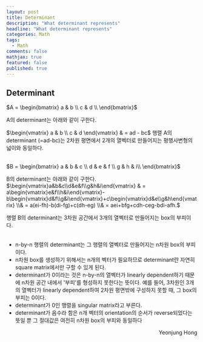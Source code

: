 ```yaml
---
layout: post
title: Determinant
description: "What determinant represents"
headline: "What determinant represents"
categories: Math
tags: 
  - Math
comments: false
mathjax: true
featured: false
published: true
---
```

## Determinant

$A = \begin{bmatrix} a & b \\ c & d \\
\end{bmatrix}$

A의 determinant는 아래와 같이 구한다.

$\begin{vmatrix} a & b \\ c & d \end{vmatrix} & = ad - bc$
행렬 A의 determinant (=ad-bc)는 2차원 평면에서 2개의 열벡터로 만들어지는 평행사변형의 넓이와 동일하다. <br><br>

$B = \begin{bmatrix} a & b & c \\ d & e & f \\ g & h & i\\
\end{bmatrix}$

B의 determinant는 아래와 같이 구한다. <br>
$\begin{vmatrix}a&b&c\\d&e&f\\g&h&i\end{vmatrix} & = a\begin{vmatrix}e&f\\h&i\end{vmatrix}-b\begin{vmatrix}d&f\\g&i\end{vmatrix}+c\begin{vmatrix}d&e\\g&h\end{vmatrix} \\& = a(ei-fh)-b(di-fg)+c(dh-eg) \\& = aei+bfg+cdh-ceg-bdi-afh.$

행렬 B의 determinant는 3차원 공간에서 3개의 열벡터로 만들어지는 box의 부피이다.  <br><br>

- n-by-n 행렬의 determinant는 그 행렬의 열벡터로 만들어지는 n차원 box의 부피이다.
- n차원 box를 생성하기 위해서는 n개의 벡터가 필요하므로 determinant란 자연히 square matrix에서만 구할 수 있게 된다.
- determinant가 0이라는 것은 n-by-n의 열벡터가 linearly dependent하기 때문에 n차원 공간 내에서 '부피'를 형성하지 못한다는 뜻이다. 예를 들어, 3차원인 3개의 열벡터가 linearly dependent하여 2차원 평면밖에 구성하지 못할 때, 그 box의 부피는 0이다. 
- determinant가 0인 행렬을 singular matrix라고 부른다. 
- determinant가 음수라 함은 n개 벡터의 orientation의 순서가 reverse되었다는 뜻일 뿐 그 절대값은 여전히 n차원 box의 부피와 동일하다 <br>






<p align="right"> Yeonjung Hong <p>
